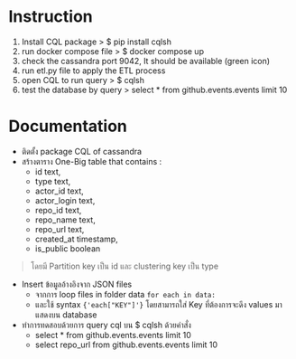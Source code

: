 # Instruction
1. Install CQL package > $ pip install cqlsh
2. run docker compose file > $ docker compose up
3. check the cassandra port 9042, It should be available (green icon)
4. run etl.py file to apply the ETL process
5. open CQL to run query > $ cqlsh
6. test the database by query > select * from github.events.events limit 10

# Documentation
- ติดตั้ง package CQL of cassandra
- สร้างตาราง One-Big table that contains :
    - id text,
    - type text,
    - actor_id text,
    - actor_login text,
    - repo_id text,
    - repo_name text,
    - repo_url text,
    - created_at timestamp,
    - is_public boolean
> โดยมี Partition key เป็น id และ clustering key เป็น type
- Insert ข้อมูลอ้างอิงจาก JSON files 
    - จากการ loop files in folder data ```for each in data: ``` 
    - และใช้ syntax ```{'each["KEY"]'}``` โดยสามารถใส่ Key ที่ต้องการจะดึง values มาแสดงบน database
- ทำการทดสอบด้วยการ query cql บน $ cqlsh ด้วยคำสั่ง
    - select * from github.events.events limit 10
    - select repo_url from github.events.events limit 10